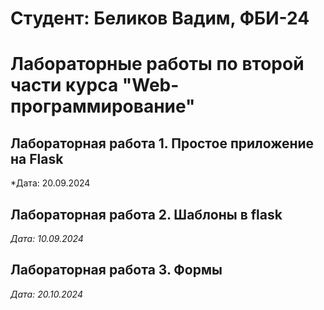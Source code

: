 # Студент: Беликов Вадим, ФБИ-24

# Лабораторные работы по второй части курса "Web-программирование"

## Лабораторная работа 1. Простое приложение на Flask

*Дата: 20.09.2024

## Лабораторная работа 2. Шаблоны в flask

*Дата: 10.09.2024*


## Лабораторная работа 3. Формы

*Дата: 20.10.2024*
